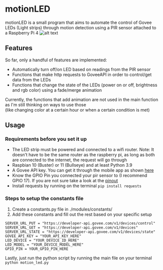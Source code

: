 # motionLED
motionLED is a small program that aims to automate the control of Govee LEDs (Light strips) through motion detection using a PIR sensor attached to a Raspberry Pi 4
![alt text](https://i.imgur.com/BCDY754.png)
## Features
So far, only a handful of features are implemented:
* Automatically turn off/on LED based on readings from the PIR sensor
* Functions that make http requests to GoveeAPI in order to control/get data from the LEDs
* Functions that change the state of the LEDs (power on or off, brightness and rgb color) using a fade/merge animation

Currently, the functions that add animation are not used in the main function as I'm still thinking on ways to use those\
(like changing color at a certain hour or when a certain condition is met)

## Usage
### Requirements before you set it up
* The LED strip must be powered and connected to a wifi router. Note: It doesn't have to be the same router as the raspberry pi, as long as both are connected to the internet, the request will go through
* Raspbian 10 (Buster) or 11 (Bullseye) and at least Python 3.9 
* A Govee API key. You can get it through the mobile app as shown [here](https://twitter.com/goveeofficial/status/1383962664217444353)
* Know the GPIO Pin you connected your pir sensor to (I recommend GPIO 17). If you are not sure take a look at the [pinout](https://pinout.xyz)
* Install requests by running on the terminal ```pip install requests``` 

### Steps to setup the constants file
1. Create a constants.py file in ./modules/constants/
2. Add these constants and fill out the rest based on your specific setup
```
SERVER_URL_PUT = "https://developer-api.govee.com/v1/devices/control"
SERVER_URL_GET = "https://developer-api.govee.com/v1/devices"
SERVER_URL_STATE = "https://developer-api.govee.com/v1/devices/state"
GOVEE_API_KEY = "YOUR_API_KEY_HERE"
LED_DEVICE = "YOUR_DEVICE_ID_HERE"
LED_MODEL = "YOUR_DEVICE_MODEL_HERE"
GPIO_PIN = YOUR_GPIO_PIN_HERE
```
Lastly, just run the python script by running the main file on your terminal ```python motion_led.py```
